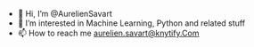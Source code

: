- 👋 Hi, I’m @AurelienSavart
- 👀 I’m interested in Machine Learning, Python and related stuff
- 📫 How to reach me aurelien.savart@knytify.Com

<!---
AurelienSavart/AurelienSavart is a ✨ special ✨ repository because its `README.md` (this file) appears on your GitHub profile.
You can click the Preview link to take a look at your changes.
--->
